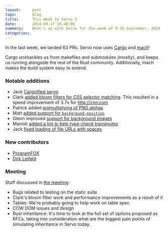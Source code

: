 ```yaml
---
layout:     post
tags:       blog
title:      This Week In Servo 3
date:       2014-09-17 19:48:00
summary:    What's up with Servo for the week of 9-16 September, 2014
categories: 
---
```


In the last week, we landed 63 PRs. Servo now uses [Cargo](http://crates.io) and [mach](https://developer.mozilla.org/en-US/docs/Mozilla/Developer_guide/mach)!

Cargo unshackles us from makefiles and submodules (mostly), and keeps us running alongside the rest of the Rust community. Additionally, mach makes the build system easy to extend.


### Notable additions
 - Jack [Cargoified servo](https://github.com/servo/servo/pull/3230)
 - Clark [added bloom filters for CSS selector matching](https://github.com/servo/servo/pull/3212). This resulted in a speed improvement of 3.7x for http://cnn.com
 - Patrick added [premultiplying of PNG alphas](https://github.com/servo/servo/pull/3281)
 - Matt [added support for `background-position`](https://github.com/servo/servo/pull/3296)
 - Glenn improved [support for background images](https://github.com/servo/servo/pull/3283)
 - Manish [added a lint to help type-check transmutes](https://github.com/servo/servo/pull/3258)
 - Jack [fixed loading of file URLs with spaces](https://github.com/servo/servo/pull/3280)
 
### New contributors

 - [ProgramFOX](https://github.com/ProgramFOX)
 - [Dirk Leifeld](https://github.com/EdorianDark)

### Meeting

Stuff discussed in [the meeting](https://github.com/servo/servo/wiki/Meeting-2014-09-15):
 
 - Bugs related to testing on the static suite
 - Clark's bloom filter work and performance improvements as a result of it
 - Tables: We're probably going to help work on table spec
 - COW DOM issues and design
 - Rust inheritance: It's time to look at the full set of options proposed as RFCs, taking into consideration what are the biggest pain points of simulating inheritance in Servo today.
